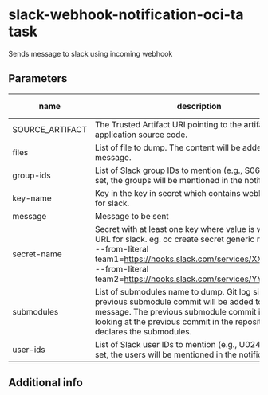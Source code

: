 # slack-webhook-notification-oci-ta task

Sends message to slack using incoming webhook

## Parameters
|name|description|default value|required|
|---|---|---|---|
|SOURCE_ARTIFACT|The Trusted Artifact URI pointing to the artifact with the application source code.||true|
|files|List of file to dump. The content will be added to the message.|[]|false|
|group-ids|List of Slack group IDs to mention (e.g., S0614TZR7). If set, the groups will be mentioned in the notification.|[]|false|
|key-name|Key in the key in secret which contains webhook URL for slack.||true|
|message|Message to be sent||true|
|secret-name|Secret with at least one key where value is webhook URL for slack. eg. oc create secret generic my-secret --from-literal team1=https://hooks.slack.com/services/XXX/XXXXXX --from-literal team2=https://hooks.slack.com/services/YYY/YYYYYY |slack-webhook-notification-secret|false|
|submodules|List of submodules name to dump. Git log since previous submodule commit will be added to the message. The previous submodule commit is found by looking at the previous commit in the repository that declares the submodules.|[]|false|
|user-ids|List of Slack user IDs to mention (e.g., U024BE7LH). If set, the users will be mentioned in the notification.|[]|false|


## Additional info
